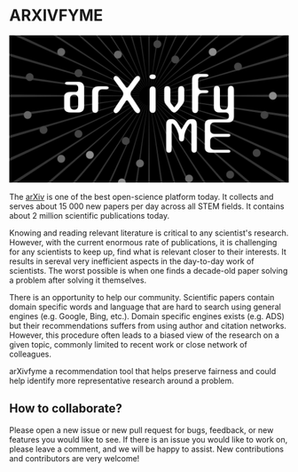 # ARXIVFYME

![image](logo.png)

The [arXiv](https://arxiv.org/) is one of the best open-science platform today. It collects and serves about 15 000 new papers per day across all STEM fields. It contains about 2 million scientific publications today.

Knowing and reading relevant literature is critical to any scientist's research. However, with the current enormous rate of publications, it is challenging for any scientists to keep up, find what is relevant closer to their interests. It results in sereval very inefficient aspects in the day-to-day work of scientists. The worst possible is when one finds a decade-old paper solving a problem after solving it themselves.

There is an opportunity to help our community. Scientific papers contain domain specific words and language that are hard to search using general engines (e.g. Google, Bing, etc.). Domain specific engines exists (e.g. ADS) but their recommendations suffers from using author and citation networks. However, this procedure often leads to a biased view of the research on a given topic, commonly limited to recent work or close network of colleagues. 


arXivfyme a recommendation tool that helps preserve fairness and could help identify more representative research around a problem.

## How to collaborate?
Please open a new issue or new pull request for bugs, feedback, or new features you would like to see. If there is an issue you would like to work on, please leave a comment, and we will be happy to assist. New contributions and contributors are very welcome!


